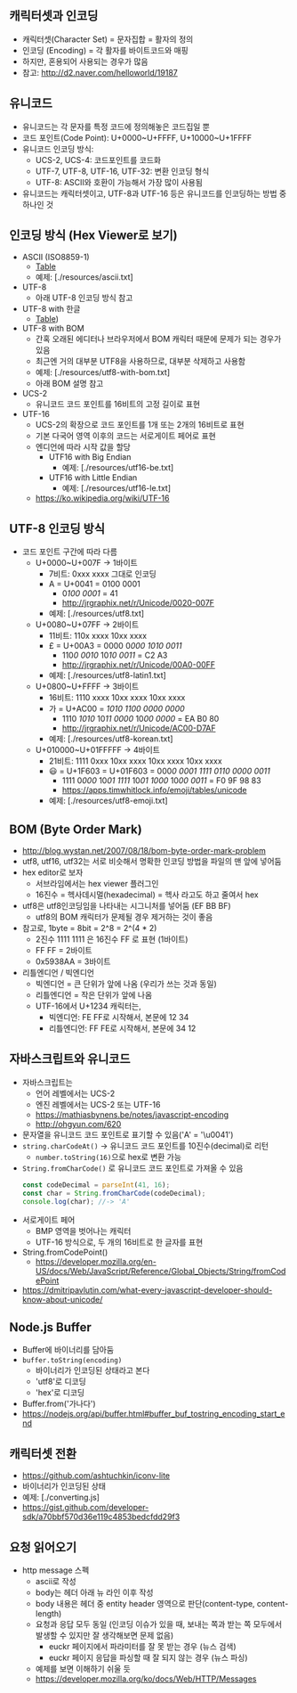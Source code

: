 ## 캐릭터셋과 인코딩
- 캐릭터셋(Character Set) = 문자집합 = 활자의 정의
- 인코딩 (Encoding) = 각 활자를 바이트코드와 매핑
- 하지만, 혼용되어 사용되는 경우가 많음
- 참고: http://d2.naver.com/helloworld/19187

## 유니코드
- 유니코드는 각 문자를 특정 코드에 정의해놓은 코드집일 뿐
- 코드 포인트(Code Point): U+0000~U+FFFF, U+10000~U+1FFFF
- 유니코드 인코딩 방식:
    - UCS-2, UCS-4: 코드포인트를 코드화
    - UTF-7, UTF-8, UTF-16, UTF-32: 변환 인코딩 형식
    - UTF-8: ASCII와 호환이 가능해서 가장 많이 사용됨
- 유니코드는 캐릭터셋이고, UTF-8과 UTF-16 등은 유니코드를 인코딩하는 방법 중 하나인 것

## 인코딩 방식 (Hex Viewer로 보기)
- ASCII (ISO8859-1)
    - [Table](https://cs.stanford.edu/~miles/iso8859.html)
    - 예제: [./resources/ascii.txt]
- UTF-8
    - 아래 UTF-8 인코딩 방식 참고
- UTF-8 with 한글
    - [Table](http://jrgraphix.net/r/Unicode/AC00-D7AF))
- UTF-8 with BOM
    - 간혹 오래된 에디터나 브라우저에서 BOM 캐릭터 때문에 문제가 되는 경우가 있음
    - 최근엔 거의 대부분 UTF8을 사용하므로, 대부분 삭제하고 사용함
    - 예제: [./resources/utf8-with-bom.txt]
    - 아래 BOM 설명 참고
- UCS-2
    - 유니코드 코드 포인트를 16비트의 고정 길이로 표현
- UTF-16
    - UCS-2의 확장으로 코드 포인트를 1개 또는 2개의 16비트로 표현
    - 기본 다국어 영역 이후의 코드는 서로게이트 페어로 표현
    - 엔디언에 따라 시작 값을 할당
        - UTF16 with Big Endian
            - 예제: [./resources/utf16-be.txt]
        - UTF16 with Little Endian
            - 예제: [./resources/utf16-le.txt]
    - https://ko.wikipedia.org/wiki/UTF-16

## UTF-8 인코딩 방식
- 코드 포인트 구간에 따라 다름
    - U+0000~U+007F -> 1바이트
        - 7비트: 0xxx xxxx 그대로 인코딩
        - A = U+0041 = 0100 0001
            - 0*100 0001* = 41
            - http://jrgraphix.net/r/Unicode/0020-007F
        - 예제: [./resources/utf8.txt]
    - U+0080~U+07FF -> 2바이트
        - 11비트: 110x xxxx 10xx xxxx
        - £ = U+00A3 = 0000 0*000 1010 0011*
            - 110*0 0010* 10*10 0011* = C2 A3
            - http://jrgraphix.net/r/Unicode/00A0-00FF
        - 예제: [./resources/utf8-latin1.txt]
    - U+0800~U+FFFF -> 3바이트
        - 16비트: 1110 xxxx 10xx xxxx 10xx xxxx
        - 가 = U+AC00 = *1010 1100 0000 0000*
            - 1110 *1010* 10*11 0000* 10*00 0000* = EA B0 80
            - http://jrgraphix.net/r/Unicode/AC00-D7AF
        - 예제: [./resources/utf8-korean.txt]
    - U+010000~U+01FFFFF -> 4바이트
        - 21비트: 1111 0xxx 10xx xxxx 10xx xxxx 10xx xxxx
        - 😃 = U+1F603 = U+01F603 = 000*0 0001 1111 0110 0000 0011*
            - 1111 0*000* 10*01 1111* 10*01 1000* 10*00 0011* = F0 9F 98 83
            - https://apps.timwhitlock.info/emoji/tables/unicode
        - 예제: [./resources/utf8-emoji.txt]

## BOM (Byte Order Mark)
- http://blog.wystan.net/2007/08/18/bom-byte-order-mark-problem
- utf8, utf16, utf32는 서로 비슷해서 명확한 인코딩 방법을 파일의 맨 앞에 넣어둠
- hex editor로 보자
    - 서브라임에서는 hex viewer 플러그인
    - 16진수 = 헥사데시멀(hexadecimal) = 헥사 라고도 하고 줄여서 hex
- utf8은 utf8인코딩임을 나타내는 시그니처를 넣어둠 (EF BB BF)
    - utf8의 BOM 캐릭터가 문제될 경우 제거하는 것이 좋음
- 참고로, 1byte = 8bit = 2^8 = 2^(4 * 2)
    - 2진수 1111 1111 은 16진수 FF 로 표현 (1바이트)
    - FF FF = 2바이트
    - 0x5938AA = 3바이트
- 리틀엔디언 / 빅엔디언
    - 빅엔디언 = 큰 단위가 앞에 나옴 (우리가 쓰는 것과 동일)
    - 리틀엔디언 = 작은 단위가 앞에 나옴
    - UTF-16에서 U+1234 캐릭터는,
        - 빅엔디언: FE FF로 시작해서, 본문에 12 34
        - 리틀엔디언: FF FE로 시작해서, 본문에 34 12

## 자바스크립트와 유니코드
* 자바스크립트는
    * 언어 레벨에서는 UCS-2
    * 엔진 레벨에서는 UCS-2 또는 UTF-16
    * https://mathiasbynens.be/notes/javascript-encoding
    * http://ohgyun.com/620
* 문자열을 유니코드 코드 포인트로 표기할 수 있음('A' = '\u0041')
* `string.charCodeAt()` -> 유니코드 코드 포인트를 10진수(decimal)로 리턴
    * `number.toString(16)`으로 hex로 변환 가능
* `String.fromCharCode()` 로 유니코드 코드 포인트로 가져올 수 있음
    ```js
    const codeDecimal = parseInt(41, 16);
    const char = String.fromCharCode(codeDecimal);
    console.log(char); //-> 'A'
    ```
* 서로게이트 페어
    * BMP 영역을 벗어나는 캐릭터
    * UTF-16 방식으로, 두 개의 16비트로 한 글자를 표현
* String.fromCodePoint()
    * https://developer.mozilla.org/en-US/docs/Web/JavaScript/Reference/Global_Objects/String/fromCodePoint
* https://dmitripavlutin.com/what-every-javascript-developer-should-know-about-unicode/

## Node.js Buffer
* Buffer에 바이너리를 담아둠
* `buffer.toString(encoding)`
    * 바이너리가 인코딩된 상태라고 본다
    * 'utf8'로 디코딩
    * 'hex'로 디코딩
* Buffer.from('가나다')
* https://nodejs.org/api/buffer.html#buffer_buf_tostring_encoding_start_end

## 캐릭터셋 전환
* https://github.com/ashtuchkin/iconv-lite
* 바이너리가 인코딩된 상태
* 예제: [./converting.js]
* https://gist.github.com/developer-sdk/a70bbf570d36e119c4853bedcfdd29f3

## 요청 읽어오기
* http message 스펙
    * ascii로 작성
    * body는 헤더 아래 뉴 라인 이후 작성
    * body 내용은 헤더 중 entity header 영역으로 판단(content-type, content-length)
    * 요청과 응답 모두 동일 (인코딩 이슈가 있을 때, 보내는 쪽과 받는 쪽 모두에서 발생할 수 있지만 잘 생각해보면 문제 없음)
        * euckr 페이지에서 파라미터를 잘 못 받는 경우 (뉴스 검색)
        * euckr 페이지 응답을 파싱할 때 잘 되지 않는 경우 (뉴스 파싱)
    * 예제를 보면 이해하기 쉬울 듯
    * https://developer.mozilla.org/ko/docs/Web/HTTP/Messages
